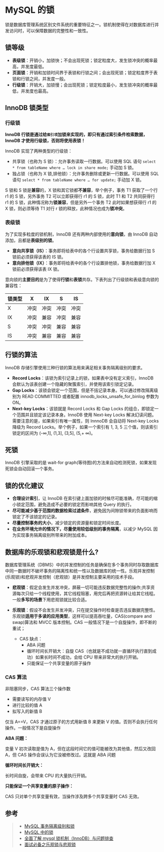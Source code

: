 # MySQL 的锁

锁是数据库管理系统区别文件系统的重要特征之一。锁机制使得在对数据库进行并发访问时，可以保障数据的完整性和一致性。

## 锁等级

- **表级锁**：开销小，加锁快；不会出现死锁；锁定粒度大，发生锁冲突的概率最高，并发度最低。
- **页面锁**：开销和加锁时间界于表锁和行锁之间；会出现死锁；锁定粒度界于表锁和行锁之间，并发度一般。
- **行级锁**：开销大，加锁慢；会出现死锁；锁定粒度最小，发生锁冲突的概率最低，并发度也最高。

## InnoDB 锁类型

### 行级锁

**InnoDB 行锁是通过给`索引项`加锁来实现的，即只有通过索引条件检索数据，InnoDB 才使用行级锁，否则将使用表锁！**

InnoDB 实现了两种类型的行级锁：

- 共享锁（也称为 S 锁）：允许事务读取一行数据。可以使用 SQL 语句 `select * from tableName where … lock in share mode;` 手动加 S 锁。
- 独占锁（也称为 X 锁,排他锁）：允许事务删除或更新一行数据。可以使用 SQL 语句 `select * from tableName where … for update;` 手动加 X 锁。

S 锁和 S 锁是**兼容**的，X 锁和其它锁都**不兼容**，举个例子，事务 T1 获取了一个行 r1 的 S 锁，另外事务 T2 可以立即获得行 r1 的 S 锁，此时 T1 和 T2 共同获得行 r1 的 S 锁，此种情况称为**锁兼容**，但是另外一个事务 T2 此时如果想获得行 r1 的 X 锁，则必须等待 T1 对行 r 锁的释放，此种情况也成为**锁冲突**。

### 表级锁

为了实现多粒度的锁机制，InnoDB 还有两种内部使用的**意向锁**，由 InnoDB 自动添加，且都是**表级别的锁**。

- **意向共享锁（IS）**：事务即将给表中的各个行设置共享锁，事务给数据行加 S 锁前必须获得该表的 IS 锁。
- **意向排他锁（IX）**：事务即将给表中的各个行设置排他锁，事务给数据行加 X 锁前必须获得该表 IX 锁。

意向锁的**主要目的**是为了使得**行锁**和**表锁**共存。下表列出了行级锁和表级意向锁的兼容性：

| 锁类型 | X    | IX   | S    | IS   |
| ------ | ---- | ---- | ---- | ---- |
| X      | 冲突 | 冲突 | 冲突 | 冲突 |
| IX     | 冲突 | 兼容 | 冲突 | 兼容 |
| S      | 冲突 | 冲突 | 兼容 | 兼容 |
| IS     | 冲突 | 兼容 | 兼容 | 兼容 |

## 行锁的算法

InnoDB 存储引擎使用三种行锁的算法用来满足相关事务隔离级别的要求。

- **Record Locks**：该锁为索引记录上的锁，如果表中没有定义索引，InnoDB 会默认为该表创建一个隐藏的聚簇索引，并使用该索引锁定记录。
- **Gap Locks**：该锁会锁定一个范围，但是不括记录本身。可以通过修改隔离级别为 READ COMMITTED 或者配置 innodb_locks_unsafe_for_binlog 参数为 ON。
- **Next-key Locks**：该锁就是 Record Locks 和 Gap Locks 的组合，即锁定一个范围并且锁定该记录本身。InnoDB 使用 Next-key Locks 解决幻读问题。需要注意的是，如果索引有唯一属性，则 InnnoDB 会自动将 Next-key Locks 降级为 Record Locks。举个例子，如果一个索引有 1, 3, 5 三个值，则该索引锁定的区间为 (-∞,1], (1,3], (3,5], (5,+ ∞)。

## 死锁

InnoDB 引擎采取的是 wait-for graph(等待图)的方法来自动检测死锁，如果发现死锁会自动回滚一个事务。

## 锁的优化建议

- **合理设计索引**，让 InnoDB 在索引键上面加锁的时候尽可能准确，尽可能的缩小锁定范围，避免造成不必要的锁定而影响其他 Query 的执行。
- **尽可能减少基于范围的数据检索过滤条件**，避免因为间隙锁带来的负面影响而锁定了不该锁定的记录。
- **尽量控制事务的大小**，减少锁定的资源量和锁定时间长度。
- **在业务环境允许的情况下，尽量使用较低级别的事务隔离**，以减少 MySQL 因为实现事务隔离级别所带来的附加成本。

## 数据库的乐观锁和悲观锁是什么?

数据库管理系统（DBMS）中的并发控制的任务是确保在多个事务同时存取数据库中同一数据时不破坏事务的隔离性和统一性以及数据库的统一性。乐观并发控制(乐观锁)和悲观并发控制（悲观锁）是并发控制主要采用的技术手段。

- **悲观锁**：假定会发生并发冲突，屏蔽一切可能违反数据完整性的操作;共享资源每次只给一个线程使用，其它线程阻塞，用完后再把资源转让给其它线程。一般**多写的场景**下用悲观锁就比较合适。

- **乐观锁**：假设不会发生并发冲突，只在提交操作时检查是否违反数据完整性。乐观锁**适用于多读的应用类型**，这样可以提高吞吐量，CAS(compare and swap)算法和 MVCC 版本控制。CAS 一般情况下是一个自旋操作，即不断的重试；
  - CAS 缺点：
    - ABA 问题
    - 循环时间长开销大：自旋 CAS（也就是不成功就一直循环执行直到成功）如果长时间不成功，会给 CPU 带来非常大的执行开销。
    - 只能保证一个共享变量的原子操作

### CAS 算法

非阻塞同步，CAS 算法三个操作数

- 需要读写的内存值 V
- 进行比较的值 A
- 拟写入的新值 B

仅当 A==V，CAS 才通过原子的方式用新值 B 来更新 V 的值。否则不会执行任何操作。一般情况下是自旋操作

**ABA 问题：**

变量 V 初次读取是值为 A，但在这段时间它的值可能被改为其他值，然后又改回 A，但 CAS 操作会误认为它没被修改过。这就是 ABA 问题

**循环时间长开销大：**

长时间自旋，会带来 CPU 的大量执行开销。

**只能保证一个共享变量的原子操作：**

CAS 只对单个共享变量有效，当操作涉及跨多个共享变量时 CAS 无效。

## 参考

> - [MySQL 事务隔离级别和锁](https://www.ibm.com/developerworks/cn/opensource/os-mysql-transaction-isolation-levels-and-locks/index.html)
> - [MySQL 中的锁](https://www.ibm.com/developerworks/cn/opensource/os-mysql-transaction-isolation-levels-and-locks/index.html)
> - [全面了解 mysql 锁机制（InnoDB）与问题排查](https://juejin.im/post/5b82e0196fb9a019f47d1823)
> - [面试必备之乐观锁与悲观锁](https://juejin.im/post/5b4977ae5188251b146b2fc8)
